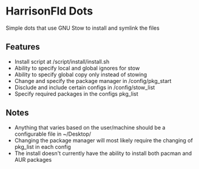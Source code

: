 # HarrisonFld Dots
Simple dots that use GNU Stow to install and symlink the files
## Features
- Install script at /script/install/install.sh
- Ability to specify local and global ignores for stow
- Ability to specify global copy only instead of stowing
- Change and specify the package manager in /config/pkg_start
- Disclude and include certain configs in /config/stow_list
- Specify required packages in the configs pkg_list
## Notes
- Anything that varies based on the user/machine should be a configurable file in ~/Desktop/
- Changing the package manager will most likely require the changing of pkg_list in each config
- The install doesn't currently have the ability to install both pacman and AUR packages

